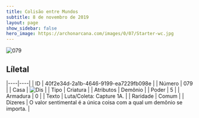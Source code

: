 ```yaml
---
title: Colisão entre Mundos
subtitle: 8 de novembro de 2019
layout: page
show_sidebar: false
hero_image: https://archonarcana.com/images/0/07/Starter-wc.jpg
---
```


![079](https://cdn.keyforgegame.com/media/card_front/pt/452_079_J9C88HGPW885_pt.png)

## Líletal

|----|----|
| ID | 40f2e34d-2a1b-4646-9199-ea7229fb098e |
| Número | 079 |
| Casa | ![Dis](https://archonarcana.com/images/thumb/e/e8/Dis.png/22px-Dis.png "Dis") |
| Tipo | Criatura |
| Atributos | Demônio |
| Poder | 5 |
| Armadura | 0 |
| Texto | Luta/Coleta: Capture 1A. |
| Raridade | Comum |
| Dizeres | O valor sentimental é a única coisa com  a qual um demônio se importa. |
